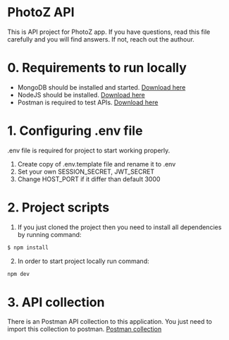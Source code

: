 # PhotoZ API
This is API project for PhotoZ app.
If you have questions, read this file carefully and you will find answers. If not, reach out the authour.

# 0. Requirements to run locally
  - MongoDB should be installed and started. [Download here](https://www.mongodb.com/try/download/community)
  - NodeJS should be installed. [Download here](https://nodejs.org/en/download/)
  - Postman is required to test APIs. [Download here](https://www.postman.com/downloads/)

# 1. Configuring .env file
.env file is required for project to start working properly.
1. Create copy of .env.template file and rename it to .env
2. Set your own SESSION_SECRET, JWT_SECRET
3. Change HOST_PORT if it differ than default 3000

# 2. Project scripts
1. If you just cloned the project then you need to install all dependencies by running command:
```sh
$ npm install
```
2. In order to start project locally run command:
```sh
npm dev
```
# 3. API collection
There is an Postman API collection to this application. You just need to import this collection to postman. [Postman collection](https://github.com/gramulos/photoz-api/PhotoZ_API_v2.postman_collection.json)
